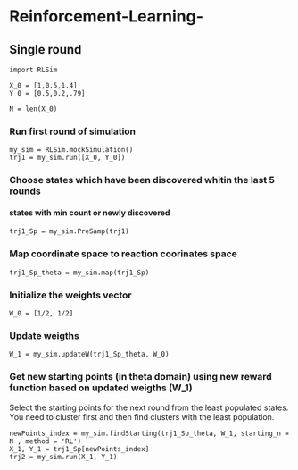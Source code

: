 # Reinforcement-Learning-


## Single round 
```
import RLSim

X_0 = [1,0.5,1.4]
Y_0 = [0.5,0.2,.79]

N = len(X_0)
```
### Run first round of simulation
```
my_sim = RLSim.mockSimulation()
trj1 = my_sim.run([X_0, Y_0])
```
### Choose states which have been discovered whitin the last 5 rounds
#### states with min count or newly discovered
```
trj1_Sp = my_sim.PreSamp(trj1)
```
### Map coordinate space to reaction coorinates space
```
trj1_Sp_theta = my_sim.map(trj1_Sp)
```
### Initialize the weights vector
```
W_0 = [1/2, 1/2]
```
### Update weigths 
```
W_1 = my_sim.updateW(trj1_Sp_theta, W_0)
```
### Get new starting points (in theta domain) using new reward function based on updated weigths (W_1)
Select the starting points for the next round from the least populated states. You need to cluster first and then find clusters with the least population.

```
newPoints_index = my_sim.findStarting(trj1_Sp_theta, W_1, starting_n = N , method = 'RL')
X_1, Y_1 = trj1_Sp[newPoints_index]
trj2 = my_sim.run(X_1, Y_1)
```
